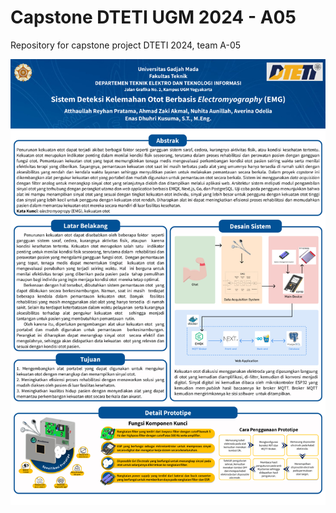 # Capstone DTETI UGM 2024 - A05
Repository for capstone project DTETI 2024, team A-05

![](https://raw.githubusercontent.com/ahmadzakiakmal/Capstone-A05-2024/refs/heads/main/assets/Poster%20Capstone%20A-05.jpg)
